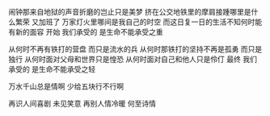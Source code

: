 闹钟那来自地狱的声音折磨的岂止只是美梦
挤在公交地铁里的摩肩接踵哪里是什么繁荣
又加班了 万家灯火里哪间是我自己的时空
而这日复一日的生活不知何时能有新的面容
开始 我们承受的 是生命不能承受之重

从何时不再有铁打的营盘 而只是流水的兵
从何时那铁打的坚持不再是孤勇 而只是独行
从何时面对父母和世界只是惶恐 
从何时面对自己和他人只是伶仃
最终 我们承受的 是生命不能承受之轻

万水千山总是情啊
少给五块行不行啊

再识人间喜剧 未见笑意
再别人情冷暖 何至诗情
